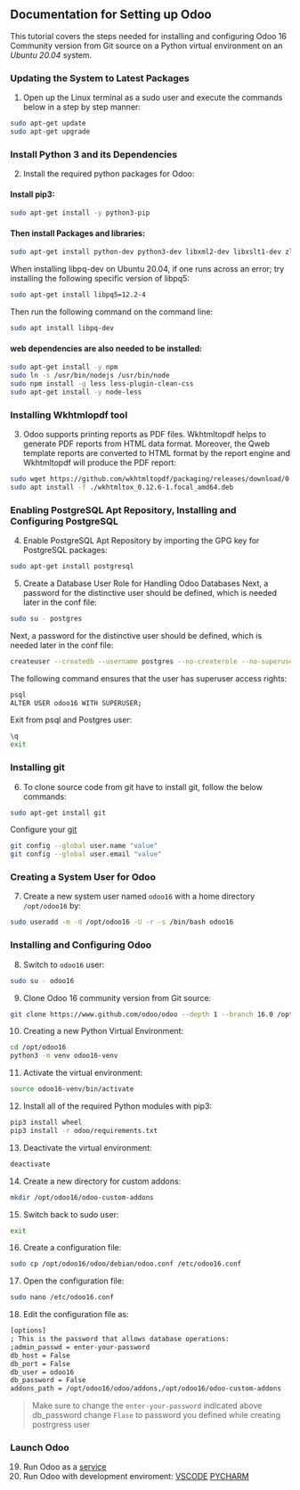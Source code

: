 ## Documentation for Setting up Odoo 

This tutorial covers the steps needed for installing and configuring Odoo 16 Community version from Git source on a Python virtual environment on an _Ubuntu 20.04_ system. 

### Updating the System to Latest Packages
1. Open up the Linux terminal as a sudo user and execute the commands below in a step by step manner:

```sh
sudo apt-get update
sudo apt-get upgrade
```
### Install Python 3 and its Dependencies
2. Install the required python packages for Odoo:

#### Install pip3:

```sh
sudo apt-get install -y python3-pip
```
#### Then install Packages and libraries:

```sh
sudo apt-get install python-dev python3-dev libxml2-dev libxslt1-dev zlib1g-dev libsasl2-dev libldap2-dev build-essential libssl-dev libffi-dev libmysqlclient-dev libjpeg-dev libpq-dev libjpeg8-dev liblcms2-dev libblas-dev libatlas-base-dev
```
When installing libpq-dev on Ubuntu 20.04, if one runs across an error; try installing the following specific version of libpq5:

```sh
sudo apt-get install libpq5=12.2-4
```

Then run the following command on the command line:
```sh
sudo apt install libpq-dev
```

#### web dependencies are also needed to be installed:


```sh
sudo apt-get install -y npm
sudo ln -s /usr/bin/nodejs /usr/bin/node
sudo npm install -g less less-plugin-clean-css
sudo apt-get install -y node-less
```

### Installing Wkhtmlopdf tool

3. Odoo supports printing reports as PDF files. Wkhtmltopdf helps to generate PDF reports from HTML data format. Moreover, the Qweb template reports are converted to HTML format by the report engine and Wkhtmltopdf will produce the PDF report:

```sh
sudo wget https://github.com/wkhtmltopdf/packaging/releases/download/0.12.6-1/wkhtmltox_0.12.6-1.focal_amd64.deb
sudo apt install -f ./wkhtmltox_0.12.6-1.focal_amd64.deb
```

### Enabling PostgreSQL Apt Repository, Installing and Configuring PostgreSQL 
4. Enable PostgreSQL Apt Repository by importing the GPG key for PostgreSQL packages:

```sh
sudo apt-get install postgresql
```

5. Create a Database User Role for Handling Odoo Databases
Next, a password for the distinctive user should be defined, which is needed later in the conf file:

```sh
sudo su - postgres
```

Next, a password for the distinctive user should be defined, which is needed later in the conf file:
```sh
createuser --createdb --username postgres --no-createrole --no-superuser --pwprompt odoo16
```
The following command ensures that the user has superuser access rights:
```sh
psql
ALTER USER odoo16 WITH SUPERUSER;
```
Exit from psql and Postgres user:
```sh
\q
exit
```
### Installing git 
6. To clone source code from git have to install git, follow the below commands:

```sh
sudo apt-get install git
```

Configure your [git](https://www.odoo.com/documentation/16.0/contributing/development/git_guidelines.html)

```sh
git config --global user.name "value"
git config --global user.email "value"
```

### Creating a System User for Odoo
7. Create a new system user named ```odoo16``` with a home directory ```/opt/odoo16``` by:

```sh
sudo useradd -m -d /opt/odoo16 -U -r -s /bin/bash odoo16
```

### Installing and Configuring Odoo
8. Switch to ```odoo16``` user:

```sh
sudo su - odoo16
```

9. Clone Odoo 16 community version from Git source:

```sh
git clone https://www.github.com/odoo/odoo --depth 1 --branch 16.0 /opt/odoo16/odoo
```

10. Creating a new Python Virtual Environment:

```sh
cd /opt/odoo16
python3 -m venv odoo16-venv
```

11. Activate the virtual environment:

```sh
source odoo16-venv/bin/activate
```

12. Install all of the required Python modules with pip3:

```sh
pip3 install wheel
pip3 install -r odoo/requirements.txt
```

13. Deactivate the virtual environment:

```sh
deactivate
```

14. Create a new directory for custom addons:

```sh
mkdir /opt/odoo16/odoo-custom-addons
```

15. Switch back to sudo user:

```sh
exit
```

16. Create a configuration file:

```sh
sudo cp /opt/odoo16/odoo/debian/odoo.conf /etc/odoo16.conf
```

17. Open the configuration file:

```sh
sudo nano /etc/odoo16.conf
```

18. Edit the configuration file as:

```sh
[options]
; This is the password that allows database operations:
;admin_passwd = enter-your-password
db_host = False
db_port = False
db_user = odoo16
db_password = False
addons_path = /opt/odoo16/odoo/addons,/opt/odoo16/odoo-custom-addons
```
>
>Make sure to change the ```enter-your-password``` indicated above
>db_password change `Flase` to password you defined while creating postrgress user 
>

### Launch Odoo

19. Run Odoo as a [service](odooServiceSetup.md) 
20. Run Odoo with development enviroment: [VSCODE](dev_env_vscode.md) [PYCHARM](dev_env_pycharm.md)

